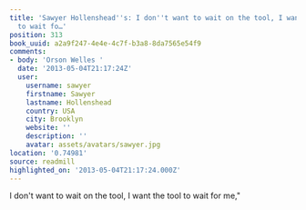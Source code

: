 ```yaml
---
title: 'Sawyer Hollenshead''s: I don''t want to wait on the tool, I want the tool
  to wait fo…'
position: 313
book_uuid: a2a9f247-4e4e-4c7f-b3a8-8da7565e54f9
comments:
- body: 'Orson Welles '
  date: '2013-05-04T21:17:24Z'
  user:
    username: sawyer
    firstname: Sawyer
    lastname: Hollenshead
    country: USA
    city: Brooklyn
    website: ''
    description: ''
    avatar: assets/avatars/sawyer.jpg
location: '0.74981'
source: readmill
highlighted_on: '2013-05-04T21:17:24.000Z'
---
```


I don't want to wait on the tool, I want the tool to wait for me,"